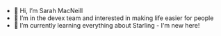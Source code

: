 - 👋 Hi, I’m Sarah MacNeill
- 👀 I’m in the devex team and interested in making life easier for people
- 🌱 I’m currently learning everything about Starling - I'm new here!

<!---
sarahmacneill-starling/sarahmacneill-starling is a ✨ special ✨ repository because its `README.md` (this file) appears on your GitHub profile.
You can click the Preview link to take a look at your changes.
--->
